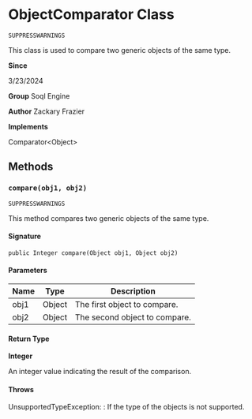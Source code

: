# ObjectComparator Class

`SUPPRESSWARNINGS`

This class is used to compare two generic objects of the same type.

**Since** 

3/23/2024

**Group** Soql Engine

**Author** Zackary Frazier

**Implements**

Comparator&lt;Object&gt;

## Methods
### `compare(obj1, obj2)`

`SUPPRESSWARNINGS`

This method compares two generic objects of the same type.

#### Signature
```apex
public Integer compare(Object obj1, Object obj2)
```

#### Parameters
| Name | Type | Description |
|------|------|-------------|
| obj1 | Object | The first object to compare. |
| obj2 | Object | The second object to compare. |

#### Return Type
**Integer**

An integer value indicating the result of the comparison.

#### Throws
UnsupportedTypeException: : If the type of the objects is not supported.